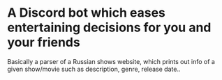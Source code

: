 # A Discord bot which eases entertaining decisions for you and your friends
Basically a parser of a Russian shows website, which prints out info of a given show/movie such as description, genre, release date..
